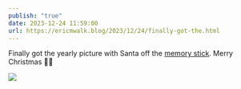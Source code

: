 ```yaml
---
publish: "true"
date: 2023-12-24 11:59:00
url: https://ericmwalk.blog/2023/12/24/finally-got-the.html
---
```

Finally got the yearly picture with Santa off the [memory stick](https://ericmwalk.blog/2023/12/22/thanks-for-taking.html). Merry Christmas 🎅🎄

![](https://ericmwalk.blog/uploads/2024/img-4057.jpeg)